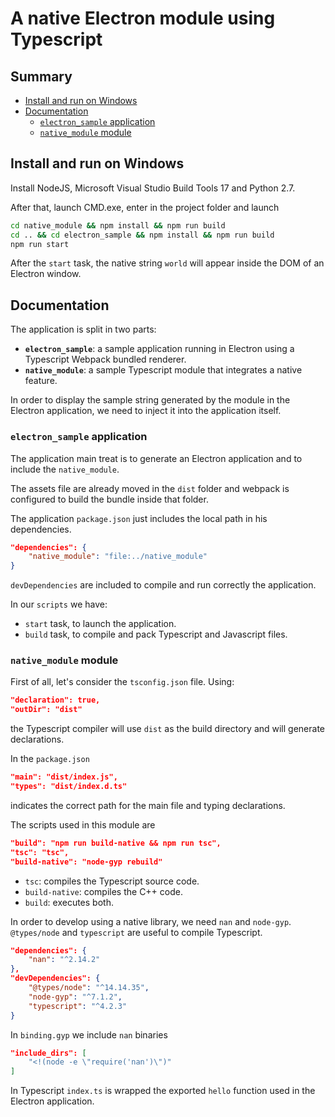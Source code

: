 # A native Electron module using Typescript

## Summary

- [Install and run on Windows](#install-and-run-on-windows)
- [Documentation](#documentation)
  - [`electron_sample` application](#electron_sample-application)
  - [`native_module` module](#native_module-module)

## Install and run on Windows

Install NodeJS, Microsoft Visual Studio Build Tools 17 and Python 2.7.

After that, launch CMD.exe, enter in the project folder and launch

```cmd
cd native_module && npm install && npm run build
cd .. && cd electron_sample && npm install && npm run build
npm run start
```

After the `start` task, the native string `world` will appear inside the DOM of an Electron window.

## Documentation

The application is split in two parts:

- **`electron_sample`**: a sample application running in Electron using a Typescript Webpack bundled renderer.
- **`native_module`**: a sample Typescript module that integrates a native feature.

In order to display the sample string generated by the module in the Electron application, we need to inject it into
the application itself.

### `electron_sample` application

The application main treat is to generate an Electron application and to include the `native_module`.

The assets file are already moved in the `dist` folder and webpack is configured to build the bundle inside that folder.

The application `package.json` just includes the local path in his dependencies.

```json
"dependencies": {
    "native_module": "file:../native_module"
}
```

`devDependencies` are included to compile and run correctly the application.

In our `scripts` we have:

- `start` task, to launch the application.
- `build` task, to compile and pack Typescript and Javascript files.

### `native_module` module

First of all, let's consider the `tsconfig.json` file. Using:

```json
"declaration": true,
"outDir": "dist"
```

the Typescript compiler will use `dist` as the build directory and will generate declarations.

In the `package.json`

```json
"main": "dist/index.js",
"types": "dist/index.d.ts"
```

indicates the correct path for the main file and typing declarations.

The scripts used in this module are

```json
"build": "npm run build-native && npm run tsc",
"tsc": "tsc",
"build-native": "node-gyp rebuild"
```

- `tsc`: compiles the Typescript source code.
- `build-native`: compiles the C++ code.
- `build`: executes both.

In order to develop using a native library, we need `nan` and `node-gyp`. `@types/node` and `typescript` are useful to
compile Typescript.

```json
"dependencies": {
    "nan": "^2.14.2"
},
"devDependencies": {
    "@types/node": "^14.14.35",
    "node-gyp": "^7.1.2",
    "typescript": "^4.2.3"
}
```

In `binding.gyp` we include `nan` binaries

```json
"include_dirs": [
    "<!(node -e \"require('nan')\")"
]
```

In Typescript `index.ts` is wrapped the exported `hello` function used in the Electron application.
